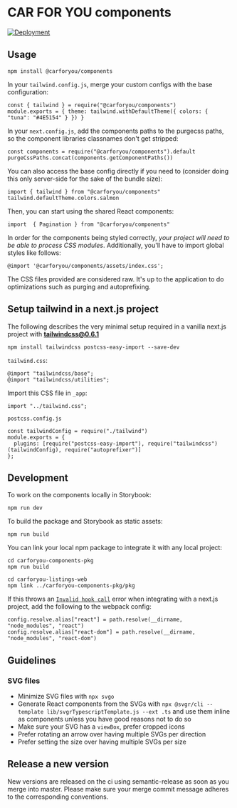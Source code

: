 # CAR FOR YOU components

[![Deployment](https://img.shields.io/badge/master-Deployment-blue)](https://master.carforyou-components-pkg.branch.carforyou.ch)

## Usage

```
npm install @carforyou/components
```

In your `tailwind.config.js`, merge your custom configs with the base configuration:

```
const { tailwind } = require("@carforyou/components")
module.exports = { theme: tailwind.withDefaultTheme({ colors: { "tuna": "#4E5154" } }) }
```

In your `next.config.js`, add the components paths to the purgecss paths, so the component libraries classnames don't get stripped:

```
const components = require("@carforyou/components").default
purgeCssPaths.concat(components.getComponentPaths())
```

You can also access the base config directly if you need to (consider doing this only server-side for the sake of the bundle size):

```
import { tailwind } from "@carforyou/components"
tailwind.defaultTheme.colors.salmon
```

Then, you can start using the shared React components:

```
import  { Pagination } from "@carforyou/components"
```

In order for the components being styled correctly, *your project will need to be able to process CSS modules*. Additionally, you'll have to import global styles like follows:

```
@import '@carforyou/components/assets/index.css';
```

The CSS files provided are considered raw. It's up to the application to do optimizations such as purging and autoprefixing.

## Setup tailwind in a next.js project

The following describes the very minimal setup required in a vanilla next.js project with **tailwindcss@0.6.1**

```
npm install tailwindcss postcss-easy-import --save-dev
```

`tailwind.css`:

```
@import "tailwindcss/base";
@import "tailwindcss/utilities";
```

Import this CSS file in `_app`:

```
import "../tailwind.css";
```

`postcss.config.js`

```
const tailwindConfig = require("./tailwind")
module.exports = {
  plugins: [require("postcss-easy-import"), require("tailwindcss")(tailwindConfig), require("autoprefixer")]
};
```

## Development

To work on the components locally in Storybook:

```
npm run dev
```

To build the package and Storybook as static assets:

```
npm run build
```

You can link your local npm package to integrate it with any local project:

```
cd carforyou-components-pkg
npm run build

cd carforyou-listings-web
npm link ../carforyou-components-pkg/pkg
```

If this throws an [`Invalid hook call`](https://github.com/vercel/next.js/issues/9022) error when integrating with a next.js project, add the following to the webpack config:

```
config.resolve.alias["react"] = path.resolve(__dirname, "node_modules", "react")
config.resolve.alias["react-dom"] = path.resolve(__dirname, "node_modules", "react-dom")
```

## Guidelines

### SVG files

- Minimize SVG files with `npx svgo`
- Generate React components from the SVGs with `npx @svgr/cli --template lib/svgrTypescriptTemplate.js --ext .ts` and use them inline as components unless you have good reasons not to do so
- Make sure your SVG has a `viewBox`, prefer cropped icons
- Prefer rotating an arrow over having multiple SVGs per direction
- Prefer setting the size over having multiple SVGs per size

## Release a new version

New versions are released on the ci using semantic-release as soon as you merge into master. Please
make sure your merge commit message adheres to the corresponding conventions.

